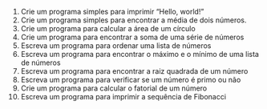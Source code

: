 1. Crie um programa simples para imprimir “Hello, world!”
1. Crie um programa simples para encontrar a média de dois números.
2. Crie um programa para calcular a área de um círculo
3. Crie um programa para encontrar a soma de uma série de números
4. Escreva um programa para ordenar uma lista de números
5. Escreva um programa para encontrar o máximo e o mínimo de uma lista de números
6. Escreva um programa para encontrar a raiz quadrada de um número
7. Escreva um programa para verificar se um número é primo ou não
8. Crie um programa para calcular o fatorial de um número
9. Escreva um programa para imprimir a sequência de Fibonacci
